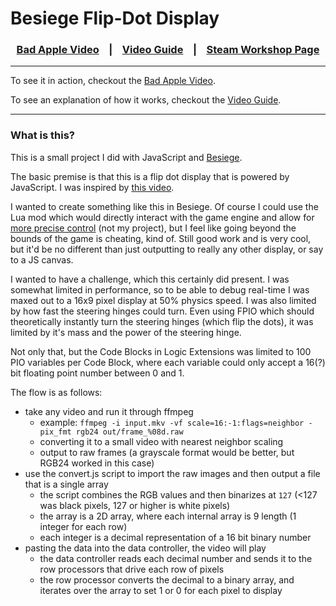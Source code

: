 # Besiege Flip-Dot Display

<div align="center">
  <h3>
    <a href="https://www.youtube.com/watch?v=6ODttESd138">Bad Apple Video</a>
    &nbsp;&nbsp;&nbsp;|&nbsp;&nbsp;&nbsp;
    <a href="https://www.youtube.com/watch?v=6Qlr-N-vw4A">Video Guide</a>
    &nbsp;&nbsp;&nbsp;|&nbsp;&nbsp;&nbsp;
    <a href="https://steamcommunity.com/sharedfiles/filedetails/?id=2809012624">Steam Workshop Page</a>
  </h3>
</div>

<hr />

To see it in action, checkout the <a href="https://www.youtube.com/watch?v=6ODttESd138">Bad Apple Video</a>.

To see an explanation of how it works, checkout the <a href="https://www.youtube.com/watch?v=6Qlr-N-vw4A">Video Guide</a>.

<hr /> 

### What is this?

This is a small project I did with JavaScript and [Besiege](https://store.steampowered.com/app/346010/Besiege/). 

The basic premise is that this is a flip dot display that is powered by JavaScript. I was inspired by [this video](https://www.youtube.com/watch?v=ko0z3SfXpm8).

I wanted to create something like this in Besiege. Of course I could use the Lua mod which would directly interact with the game engine and allow for [more precise control](https://www.youtube.com/watch?v=S1k6Un_VydI) (not my project), but I feel like going beyond the bounds of the game is cheating, kind of. Still good work and is very cool, but it'd be no different than just outputting to really any other display, or say to a JS canvas.

I wanted to have a challenge, which this certainly did present. I was somewhat limited in performance, so to be able to debug real-time I was maxed out to a 16x9 pixel display at 50% physics speed. I was also limited by how fast the steering hinges could turn. Even using FPIO which should theoretically instantly turn the steering hinges (which flip the dots), it was limited by it's mass and the power of the steering hinge.

Not only that, but the Code Blocks in Logic Extensions was limited to 100 PIO variables per Code Block, where each variable could only accept a 16(?) bit floating point number between 0 and 1.

The flow is as follows:

- take any video and run it through ffmpeg
  - example: `ffmpeg -i input.mkv -vf scale=16:-1:flags=neighbor -pix_fmt rgb24 out/frame_%08d.raw`
  - converting it to a small video with nearest neighbor scaling
  - output to raw frames (a grayscale format would be better, but RGB24 worked in this case)
- use the convert.js script to import the raw images and then output a file that is a single array
  - the script combines the RGB values and then binarizes at `127` (<127 was black pixels, 127 or higher is white pixels)
  - the array is a 2D array, where each internal array is 9 length (1 integer for each row)
  - each integer is a decimal representation of a 16 bit binary number
- pasting the data into the data controller, the video will play
  - the data controller reads each decimal number and sends it to the row processors that drive each row of pixels
  - the row processor converts the decimal to a binary array, and iterates over the array to set 1 or 0 for each pixel to display

